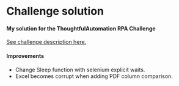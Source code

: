 # Challenge solution


#### My solution for the ThoughtfulAutomation RPA Challenge
[See challenge description here.](Challenge_Description.md)


#### Improvements
- Change Sleep function with selenium explicit waits. 
- Excel becomes corrupt when adding PDF column comparison. 
